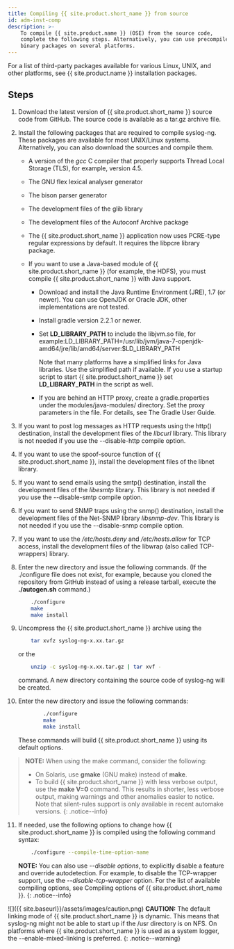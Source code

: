 ```yaml
---
title: Compiling {{ site.product.short_name }} from source
id: adm-inst-comp
description: >-
    To compile {{ site.product.name }} (OSE) from the source code,
    complete the following steps. Alternatively, you can use precompiled
    binary packages on several platforms. 
---
```


For a list of third-party packages available for various Linux, UNIX,
and other platforms, see {{ site.product.name }} installation packages.

## Steps

1. Download the latest version of {{ site.product.short_name }} source code from GitHub. The source code
    is available as a tar.gz archive file.

2. Install the following packages that are required to compile
    syslog-ng. These packages are available for most UNIX/Linux systems.
    Alternatively, you can also download the sources and compile them.

    - A version of the *gcc* C compiler that properly supports Thread
        Local Storage (TLS), for example, version 4.5.

    - The GNU flex lexical analyser generator

    - The bison parser generator

    - The development files of the glib library

    - The development files of the Autoconf Archive package

    - The {{ site.product.short_name }} application now uses PCRE-type regular
        expressions by default. It requires the libpcre library package.

    - If you want to use a Java-based module of {{ site.product.short_name }} (for
        example, the HDFS), you
        must compile {{ site.product.short_name }} with Java support.

        - Download and install the Java Runtime Environment (JRE), 1.7
            (or newer). You can use OpenJDK or Oracle JDK, other
            implementations are not tested.

        - Install gradle version 2.2.1
            or newer.

        - Set **LD_LIBRARY_PATH** to include the libjvm.so file, for
            example:LD_LIBRARY_PATH=/usr/lib/jvm/java-7-openjdk-amd64/jre/lib/amd64/server:$LD_LIBRARY_PATH

            Note that many platforms have a simplified links for Java
            libraries. Use the simplified path if available. If you use
            a startup script to start {{ site.product.short_name }} set
            **LD_LIBRARY_PATH** in the script as well.

        - If you are behind an HTTP proxy, create a gradle.properties
            under the modules/java-modules/ directory. Set the proxy
            parameters in the file. For details, see The Gradle User Guide.

3. If you want to post log messages as HTTP requests using the http()
    destination, install the development files of the *libcurl* library.
    This library is not needed if you use the \--disable-http compile
    option.

4. If you want to use the spoof-source function of {{ site.product.short_name }}, install
    the development files of the libnet library.

5. If you want to send emails using the smtp() destination, install the
    development files of the *libesmtp* library. This library is not
    needed if you use the \--disable-smtp compile option.

6. If you want to send SNMP traps using the snmp() destination, install
    the development files of the Net-SNMP library *libsnmp-dev*. This
    library is not needed if you use the \--disable-snmp compile option.

7. If you want to use the */etc/hosts.deny* and */etc/hosts.allow* for
    TCP access, install the development files of the libwrap (also
    called TCP-wrappers) library.

8. Enter the new directory and issue the following commands. (If the
    ./configure file does not exist, for example, because you cloned the
    repository from GitHub instead of using a release tarball, execute
    the **./autogen.sh** command.)

    ```bash
        ./configure
        make
        make install
   
    ```

9. Uncompress the {{ site.product.short_name }} archive using the

    ```bash
        tar xvfz syslog-ng-x.xx.tar.gz
    ```

    or the

    ```bash
        unzip -c syslog-ng-x.xx.tar.gz | tar xvf -
    ```

    command. A new directory containing the source code of syslog-ng
    will be created.

10. Enter the new directory and issue the following commands:

    ```bash
            ./configure
            make
            make install
    ```

    These commands will build {{ site.product.short_name }} using its default options.

 >**NOTE:** When using the make command, consider the following:
 >
 >- On Solaris, use **gmake** (GNU make) instead of **make**.
 >- To build {{ site.product.short_name }} with less verbose output, use the **make
 >    V=0** command. This results in shorter, less verbose output,
 >    making warnings and other anomalies easier to notice. Note that
 >    silent-rules support is only available in recent automake
 >    versions.
 {: .notice--info}

11. If needed, use the following options to change how {{ site.product.short_name }} is
    compiled using the following command syntax:

    ```bash
        ./configure --compile-time-option-name
    ```

    **NOTE:** You can also use *\--disable options*, to explicitly disable a
    feature and override autodetection. For example, to disable the
    TCP-wrapper support, use the *\--disable-tcp-wrapper* option. For
    the list of available compiling options, see
    Compiling options of {{ site.product.short_name }}.
    {: .notice--info}

![]({{ site.baseurl}}/assets/images/caution.png) **CAUTION:**
The default linking mode of {{ site.product.short_name }} is dynamic. This means that syslog-ng
might not be able to start up if the /usr directory is on NFS. On platforms
where {{ site.product.short_name }} is used as a system logger, the \--enable-mixed-linking is preferred.
{: .notice--warning}

